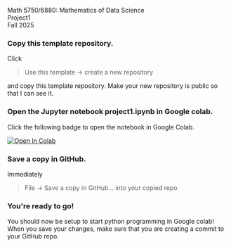 Math 5750/6880: Mathematics of Data Science  
Project1  
Fall 2025

### Copy this template repository.

Click  
> Use this template → create a new repository 

and copy this template repository. Make your new repository is public so that I can see it.  


### Open the Jupyter notebook project1.ipynb in Google colab.
Click the following badge to open the notebook in Google Colab. 

[![Open In Colab](https://colab.research.google.com/assets/colab-badge.svg)](
https://colab.research.google.com/github/chanc3-m/project-1/blob/main/project1.ipynb)

### Save a copy in GitHub.
Immediately 
> File → Save a copy in GitHub… into your copied repo


### You're ready to go! 
You should now be setup to start python programming in Google colab! When you save your changes, make sure that you are creating a commit to your GitHub repo. 

